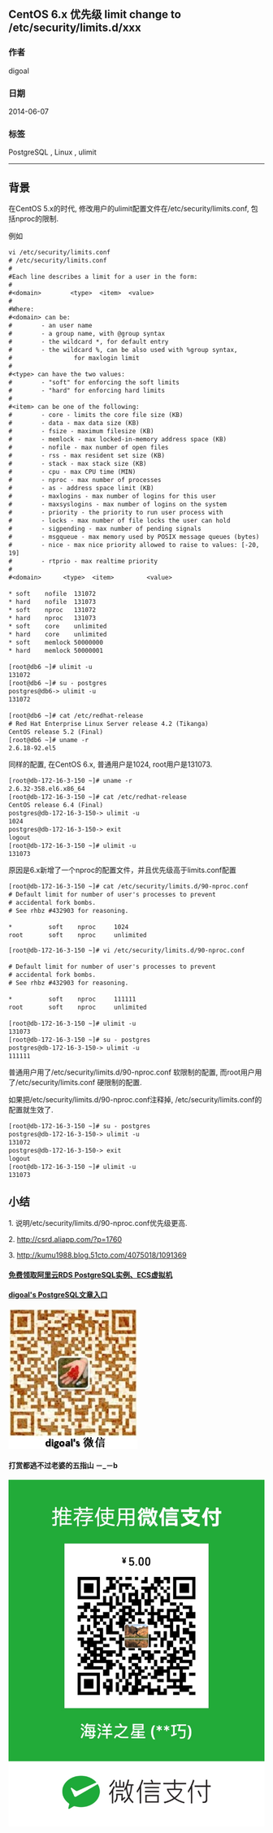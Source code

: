 ## CentOS 6.x 优先级 limit change to /etc/security/limits.d/xxx  
                                                               
### 作者                                                               
digoal                                                               
                                                               
### 日期                                                               
2014-06-07                                                             
                                                               
### 标签                                                               
PostgreSQL , Linux , ulimit    
                                                               
----                                                               
                                                               
## 背景        
在CentOS 5.x的时代, 修改用户的ulimit配置文件在/etc/security/limits.conf, 包括nproc的限制.  
  
例如  
  
```  
vi /etc/security/limits.conf  
# /etc/security/limits.conf  
#  
#Each line describes a limit for a user in the form:  
#  
#<domain>        <type>  <item>  <value>  
#  
#Where:  
#<domain> can be:  
#        - an user name  
#        - a group name, with @group syntax  
#        - the wildcard *, for default entry  
#        - the wildcard %, can be also used with %group syntax,  
#                 for maxlogin limit  
#  
#<type> can have the two values:  
#        - "soft" for enforcing the soft limits  
#        - "hard" for enforcing hard limits  
#  
#<item> can be one of the following:  
#        - core - limits the core file size (KB)  
#        - data - max data size (KB)  
#        - fsize - maximum filesize (KB)  
#        - memlock - max locked-in-memory address space (KB)  
#        - nofile - max number of open files  
#        - rss - max resident set size (KB)  
#        - stack - max stack size (KB)  
#        - cpu - max CPU time (MIN)  
#        - nproc - max number of processes  
#        - as - address space limit (KB)  
#        - maxlogins - max number of logins for this user  
#        - maxsyslogins - max number of logins on the system  
#        - priority - the priority to run user process with  
#        - locks - max number of file locks the user can hold  
#        - sigpending - max number of pending signals  
#        - msgqueue - max memory used by POSIX message queues (bytes)  
#        - nice - max nice priority allowed to raise to values: [-20, 19]  
#        - rtprio - max realtime priority  
#  
#<domain>      <type>  <item>         <value>  
  
* soft    nofile  131072  
* hard    nofile  131073  
* soft    nproc   131072  
* hard    nproc   131073  
* soft    core    unlimited  
* hard    core    unlimited  
* soft    memlock 50000000  
* hard    memlock 50000001  
  
[root@db6 ~]# ulimit -u  
131072  
[root@db6 ~]# su - postgres  
postgres@db6-> ulimit -u  
131072  
  
[root@db6 ~]# cat /etc/redhat-release   
# Red Hat Enterprise Linux Server release 4.2 (Tikanga)  
CentOS release 5.2 (Final)  
[root@db6 ~]# uname -r  
2.6.18-92.el5  
```  
  
同样的配置, 在CentOS 6.x, 普通用户是1024, root用户是131073.  
  
```  
[root@db-172-16-3-150 ~]# uname -r  
2.6.32-358.el6.x86_64  
[root@db-172-16-3-150 ~]# cat /etc/redhat-release   
CentOS release 6.4 (Final)  
postgres@db-172-16-3-150-> ulimit -u  
1024  
postgres@db-172-16-3-150-> exit  
logout  
[root@db-172-16-3-150 ~]# ulimit -u  
131073  
```  
  
原因是6.x新增了一个nproc的配置文件，并且优先级高于limits.conf配置  
  
```  
[root@db-172-16-3-150 ~]# cat /etc/security/limits.d/90-nproc.conf   
# Default limit for number of user's processes to prevent  
# accidental fork bombs.  
# See rhbz #432903 for reasoning.  
  
*          soft    nproc     1024  
root       soft    nproc     unlimited  
```  
  
```  
[root@db-172-16-3-150 ~]# vi /etc/security/limits.d/90-nproc.conf   
  
# Default limit for number of user's processes to prevent  
# accidental fork bombs.  
# See rhbz #432903 for reasoning.  
  
*          soft    nproc     111111  
root       soft    nproc     unlimited  
  
[root@db-172-16-3-150 ~]# ulimit -u  
131073  
[root@db-172-16-3-150 ~]# su - postgres  
postgres@db-172-16-3-150-> ulimit -u  
111111  
```  
  
普通用户用了/etc/security/limits.d/90-nproc.conf 软限制的配置, 而root用户用了/etc/security/limits.conf 硬限制的配置.  
  
如果把/etc/security/limits.d/90-nproc.conf注释掉, /etc/security/limits.conf的配置就生效了.  
  
```  
[root@db-172-16-3-150 ~]# su - postgres  
postgres@db-172-16-3-150-> ulimit -u  
131072  
postgres@db-172-16-3-150-> exit  
logout  
[root@db-172-16-3-150 ~]# ulimit -u  
131073  
```  
  
## 小结  
1\. 说明/etc/security/limits.d/90-nproc.conf优先级更高.  
  
2\. http://csrd.aliapp.com/?p=1760  
  
3\. http://kumu1988.blog.51cto.com/4075018/1091369  
  
  
  
  
  
  
  
  
  
  
  
  
  
#### [免费领取阿里云RDS PostgreSQL实例、ECS虚拟机](https://free.aliyun.com/ "57258f76c37864c6e6d23383d05714ea")
  
  
#### [digoal's PostgreSQL文章入口](https://github.com/digoal/blog/blob/master/README.md "22709685feb7cab07d30f30387f0a9ae")
  
  
![digoal's weixin](../pic/digoal_weixin.jpg "f7ad92eeba24523fd47a6e1a0e691b59")
  
  
  
  
  
  
#### 打赏都逃不过老婆的五指山 －_－b  
![wife's weixin ds](../pic/wife_weixin_ds.jpg "acd5cce1a143ef1d6931b1956457bc9f")
  
